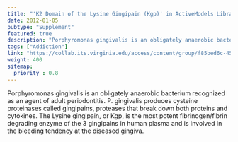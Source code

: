 ```yaml
---
title: "'K2 Domain of the Lysine Gingipain (Kgp)' in ActiveModels Library to accompany Garrett & Grisham: Biochemistry, fifth edition."
date: 2012-01-05
pubtype: "Supplement"
featured: true
description: "Porphyromonas gingivalis is an obligately anaerobic bacterium recognized as an agent of adult periodontitis. P. gingivalis produces cysteine proteinases called gingipains, proteases that break down both proteins and cytokines. The Lysine gingipain, or Kgp,  is the most potent fibrinogen/fibrin degrading enzyme of the 3 gingipains in human plasma and is involved in the bleeding tendency at the diseased gingiva."
tags: ["Addiction"]
link: "https://collab.its.virginia.edu/access/content/group/f85bed6c-45d2-4b18-b868-6a2353586804/2/Ch14_Ayer_U_Lysine_Gingipain_K2_Domain-_-/Ch14_Ayer_U_Lysine_Gingipain_K2_Domain_Kgp.html"
weight: 400
sitemap:
  priority : 0.8
---
```

Porphyromonas gingivalis is an obligately anaerobic bacterium recognized as an agent of adult periodontitis. P. gingivalis produces cysteine proteinases called gingipains, proteases that break down both proteins and cytokines. The Lysine gingipain, or Kgp,  is the most potent fibrinogen/fibrin degrading enzyme of the 3 gingipains in human plasma and is involved in the bleeding tendency at the diseased gingiva.
